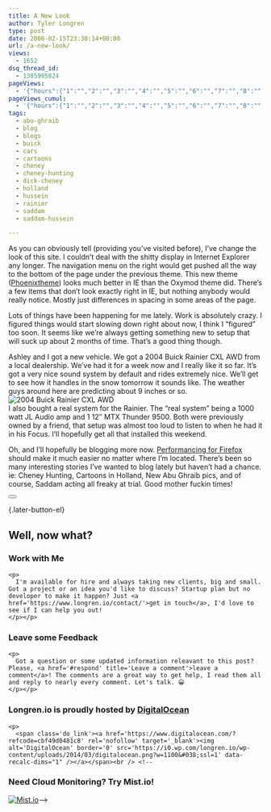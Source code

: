```yaml
---
title: A New Look
author: Tyler Longren
type: post
date: 2006-02-15T23:30:14+00:00
url: /a-new-look/
views:
  - 1652
dsq_thread_id:
  - 1385905824
pageViews:
  - '{"hours":{"1":"","2":"","3":"","4":"","5":"","6":"","7":"","8":"","9":"","10":"","11":"","12":"","13":"","14":"","15":"","16":"","17":"","18":"","19":"","20":"","21":"","22":"","23":"","24":"","25":"","26":"","27":"","28":"","29":"","30":"","31":"","32":"","33":"","34":"","35":"","36":"","37":"","38":"","39":"","40":"","41":"","42":"","43":"","44":"","45":"","46":"","47":""},"days":{"2":"","3":"","4":"","5":"","6":"","7":"","8":"","9":"","10":"","11":"","12":"","13":"","14":""},"weeks":{"3":"","4":"","5":"","6":"","7":"","8":"","9":"","10":"","11":"","12":""},"months":{"4":"","5":"","6":"","7":"","8":"","9":"","10":"","11":"","12":"","13":"","14":"","15":"","16":"","17":"","18":"","19":"","20":"","21":"","22":"","23":"","24":""}}'
pageViews_cumul:
  - '{"hours":{"1":"","2":"","3":"","4":"","5":"","6":"","7":"","8":"","9":"","10":"","11":"","12":"","13":"","14":"","15":"","16":"","17":"","18":"","19":"","20":"","21":"","22":"","23":"","24":"","25":"","26":"","27":"","28":"","29":"","30":"","31":"","32":"","33":"","34":"","35":"","36":"","37":"","38":"","39":"","40":"","41":"","42":"","43":"","44":"","45":"","46":"","47":""},"days":{"2":"","3":"","4":"","5":"","6":"","7":"","8":"","9":"","10":"","11":"","12":"","13":"","14":""},"weeks":{"3":"","4":"","5":"","6":"","7":"","8":"","9":"","10":"","11":"","12":""},"months":{"4":"","5":"","6":"","7":"","8":"","9":"","10":"","11":"","12":"","13":"","14":"","15":"","16":"","17":"","18":"","19":"","20":"","21":"","22":"","23":"","24":""}}'
tags:
  - abu-ghraib
  - blog
  - blogs
  - buick
  - cars
  - cartoons
  - cheney
  - cheney-hunting
  - dick-cheney
  - holland
  - hussein
  - rainier
  - saddam
  - saddam-hussein

---
```

As you can obviously tell (providing you&#8217;ve visited before), I&#8217;ve change the look of this site. I couldn&#8217;t deal with the shitty display in Internet Explorer any longer. The navigation menu on the right would get pushed all the way to the bottom of the page under the previous theme. This new theme ([Phoenixtheme][1]) looks much better in IE than the Oxymod theme did. There&#8217;s a few items that don&#8217;t look exactly right in IE, but nothing anybody would really notice. Mostly just differences in spacing in some areas of the page.

Lots of things have been happening for me lately. Work is absolutely crazy. I figured things would start slowing down right about now, I think I &#8220;figured&#8221; too soon. It seems like we&#8217;re always getting something new to setup that will suck up about 2 months of time. That&#8217;s a good thing though.  
<!--adsense#ypn-->

  
Ashley and I got a new vehicle. We got a 2004 Buick Rainier CXL AWD from a local dealership. We&#8217;ve had it for a week now and I really like it so far. It&#8217;s got a very nice sound system by default and rides extremely nice. We&#8217;ll get to see how it handles in the snow tomorrow it sounds like. The weather guys around here are predicting about 9 inches or so.  
<img src="https://i1.wp.com/static.flickr.com/34/100220733_e520db56d4_m.jpg?w=1100" alt="2004 Buick Rainier CXL AWD" data-recalc-dims="1" />  
I also bought a real system for the Rainier. The &#8220;real system&#8221; being a 1000 watt JL Audio amp and 1 12&#8243; MTX Thunder 9500. Both were previously owned by a friend, that setup was almost too loud to listen to when he had it in his Focus. I&#8217;ll hopefully get all that installed this weekend.

Oh, and I&#8217;ll hopefully be blogging more now. [Performancing for Firefox][2] should make it much easier no matter where I&#8217;m located. There&#8217;s been so many interesting stories I&#8217;ve wanted to blog lately but haven&#8217;t had a chance. ie: Cheney Hunting, Cartoons in Holland, New Abu Ghraib pics, and of course, Saddam acting all freaky at trial. Good mother fuckin times! 

<div class="wpulike wpulike-default " >
  <div class="wp_ulike_general_class wp_ulike_is_not_liked">
    <button type="button"
					aria-label="Like Button"
					data-ulike-id="2121"
					data-ulike-nonce="ee04cf2ea4"
					data-ulike-type="likeThis"
					data-ulike-template="wpulike-default"
					data-ulike-display-likers="0"
					data-ulike-disable-pophover="0"
					class="wp_ulike_btn wp_ulike_put_image wp_likethis_2121"></button><span class="count-box"></span>
  </div>
</div>

[][3]{.later-button-el}

<div class='what-next'>
  <h2>
    Well, now what?
  </h2>
  
  <div class='hire'>
    <h3>
      Work with Me
    </h3>
    
    <p>
      I'm available for hire and always taking new clients, big and small. Got a project or an idea you'd like to discuss? Startup plan but no developer to make it happen? Just <a href='https://www.longren.io/contact/'>get in touch</a>, I'd love to see if I can help you out!
    </p></p>
  </div>
  
  <div class='hire'>
    <h3>
      Leave some Feedback
    </h3>
    
    <p>
      Got a question or some updated information releavant to this post? Please, <a href='#respond' title='Leave a comment'>leave a comment</a>! The comments are a great way to get help, I read them all and reply to nearly every comment. Let's talk. 😀
    </p></p>
  </div>
  
  <div class='now-what-bottom-ad'>
    <h3>
      Longren.io is proudly hosted by <a href='https://www.digitalocean.com/?refcode=cbf49d0481c8'>DigitalOcean</a>
    </h3>
    
    <p>
      <span class='do_link'><a href='https://www.digitalocean.com/?refcode=cbf49d0481c8' rel='nofollow' target='_blank'><img alt='DigitalOcean' border='0' src='https://i0.wp.com/longren.io/wp-content/uploads/2014/03/digitalocean.png?w=1100&#038;ssl=1' data-recalc-dims="1" /></a></span><br /> <!--

<h3>Need Cloud Monitoring? Try Mist.io!</h3>

<span class='do_link'><a href='http://mist.io/?ref=tyler' rel='nofollow' target='_blank'><img alt='Mist.io' border='0' src='https://i0.wp.com/longren.io/wp-content/uploads/2014/04/mistio.jpg?w=1100&#038;ssl=1' data-recalc-dims="1"></a></span>--></div> </div>

 [1]: http://www.phoenixrealm.com/
 [2]: http://performancing.com/firefox
 [3]: #